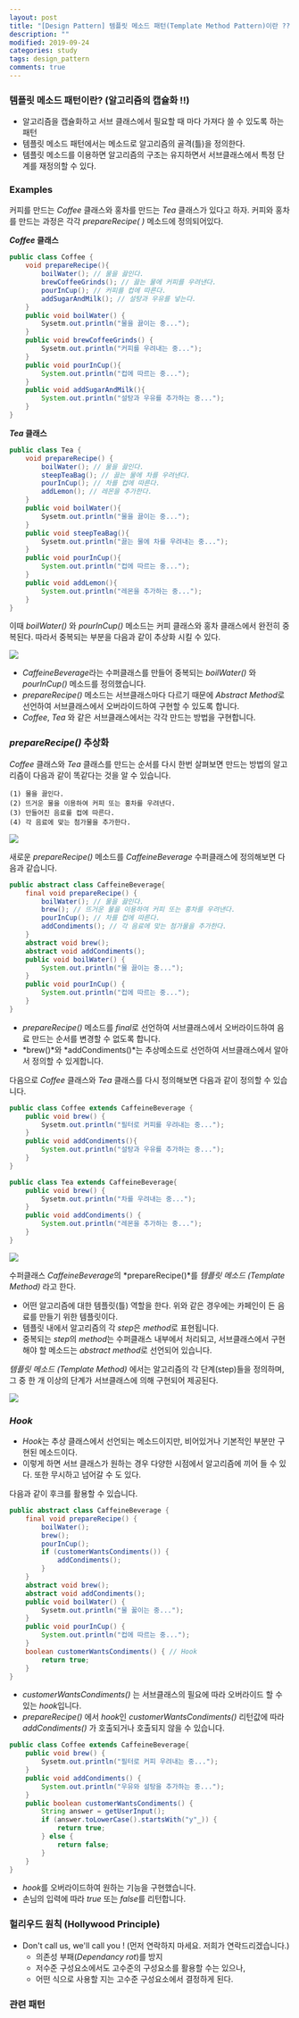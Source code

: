 ```yaml
---
layout: post
title: "[Design Pattern] 템플릿 메소드 패턴(Template Method Pattern)이란 ??"
description: ""
modified: 2019-09-24
categories: study
tags: design_pattern
comments: true
---
```


### 템플릿 메소드 패턴이란? (알고리즘의 캡슐화 !!)
- 알고리즘을 캡슐화하고 서브 클래스에서 필요할 때 마다 가져다 쓸 수 있도록 하는 패턴
- 템플릿 메소드 패턴에서는 메소드로 알고리즘의 골격(틀)을 정의한다.
- 템플릿 메소드를 이용하면 알고리즘의 구조는 유지하면서 서브클래스에서 특정 단계를 재정의할 수 있다.

###  Examples

커피를 만드는 *Coffee* 클래스와 홍차를 만드는 *Tea* 클래스가 있다고 하자.  커피와 홍차를 만드는 과정은 각각 *prepareRecipe( )* 메소드에 정의되어있다. 

__*Coffee* 클래스__
```java
public class Coffee {
	void prepareRecipe(){
		boilWater(); // 물을 끓인다.
		brewCoffeeGrinds(); // 끓는 물에 커피를 우려낸다. 
		pourInCup(); // 커피를 컵에 따른다.
		addSugarAndMilk(); // 설탕과 우유를 넣는다.
	}
	public void boilWater() {
		Sysetm.out.println("물을 끓이는 중...");
	}
	public void brewCoffeeGrinds() {
		Sysetm.out.println("커피를 우려내는 중...");
	}
	public void pourInCup(){
		System.out.println("컵에 따르는 중...");
	}
	public void addSugarAndMilk(){
		System.out.println("설탕과 우유를 추가하는 중...");
	}
}
```	


__*Tea* 클래스__
```java
public class Tea {
	void prepareRecipe() {
		boilWater(); // 물을 끓인다.
		steepTeaBag(); // 끓는 물에 차를 우려낸다.
		pourInCup(); // 차를 컵에 따른다.
		addLemon(); // 레몬을 추가한다.
	}
	public void boilWater(){
		Sysetm.out.println("물을 끓이는 중...");
	}
	public void steepTeaBag(){
		Sysetm.out.println("끓는 물에 차를 우려내는 중...");
	}
	public void pourInCup(){
		System.out.println("컵에 따르는 중...");
	}
	public void addLemon(){
		System.out.println("레몬을 추가하는 중...");
	}
}
```
이때 *boilWater()* 와 *pourInCup()* 메소드는 커피 클래스와 홍차 클래스에서 완전히 중복된다. 따라서 중복되는 부분을 다음과 같이 추상화 시킬 수 있다.

<img src="https://github.com/ddamddi/ddamddi.github.io/blob/master/assets/img/tmp_uml.jpg?raw=true">

- *CaffeineBeverage*라는 수퍼클래스를 만들어 중복되는 *boilWater()* 와  *pourInCup()* 메소드를 정의했습니다.
- *prepareRecipe()* 메소드는 서브클래스마다 다르기 때문에 *Abstract Method*로 선언하여 서브클래스에서 오버라이드하여 구현할 수 있도록 합니다. 
- *Coffee*, *Tea* 와 같은 서브클래스에서는 각각 만드는 방법을 구현합니다.

### *prepareRecipe()* 추상화
 *Coffee* 클래스와 *Tea* 클래스를 만드는 순서를 다시 한번 살펴보면 만드는 방법의 알고리즘이 다음과 같이 똑같다는 것을 알 수 있습니다.
 ```
 (1) 물을 끓인다.
 (2) 뜨거운 물을 이용하여 커피 또는 홍차를 우려낸다.
 (3) 만들어진 음료를 컵에 따른다.
 (4) 각 음료에 맞는 첨가물을 추가한다.
 ```

<img src="https://github.com/ddamddi/ddamddi.github.io/blob/master/assets/img/tmp_cmp.jpg?raw=true">

새로운 *prepareRecipe()* 메소드를 *CaffeineBeverage* 수퍼클래스에 정의해보면 다음과 같습니다.
```java
public abstract class CaffeineBeverage{
	final void prepareRecipe() {
		boilWater(); // 물을 끓인다.
		brew(); // 뜨거운 물을 이용하여 커피 또는 홍차를 우려낸다.
		pourInCup(); // 차를 컵에 따른다.
		addCondiments(); // 각 음료에 맞는 첨가물을 추가한다.
	}
	abstract void brew();
	abstract void addCondiments();
	public void boilWater() {
		System.out.println("물 끓이는 중...");
	}
	public void pourInCup() {
		System.out.println("컵에 따르는 중...");
	}
}
```
- *prepareRecipe()* 메소드를 *final*로 선언하여 서브클래스에서 오버라이드하여 음료 만드는 순서를 변경할 수 없도록 합니다.
- *brew()*와 *addCondiments()*는 추상메소드로 선언하여 서브클래스에서 알아서 정의할 수 있게합니다.

다음으로 *Coffee* 클래스와  *Tea* 클래스를 다시 정의해보면 다음과 같이 정의할 수 있습니다.
```java
public class Coffee extends CaffeineBeverage {
	public void brew() {
		Sysetm.out.println("필터로 커피를 우려내는 중...");
	}
	public void addCondiments(){
		System.out.println("설탕과 우유를 추가하는 중...");
	}
}

public class Tea extends CaffeineBeverage{
	public void brew() {
		Sysetm.out.println("차를 우려내는 중...");
	}
	public void addCondiments() {
		System.out.println("레몬을 추가하는 중...");
	}
}
```

<img src="https://github.com/ddamddi/ddamddi.github.io/blob/master/assets/img/tmp_uml2.jpg?raw=true">

수퍼클래스 *CaffeineBeverage*의 *prepareRecipe()*를 *템플릿 메소드 (Template Method)* 라고 한다.
- 어떤 알고리즘에 대한 템플릿(틀) 역할을 한다. 위와 같은 경우에는 카페인이 든 음료를 만들기 위한 템플릿이다.
- 템플릿 내에서 알고리즘의 각 *step*은 *method*로 표현됩니다.
- 중복되는 *step*의 *method*는 수퍼클래스 내부에서 처리되고, 서브클래스에서 구현해야 할 메소드는 *abstract method*로 선언되어 있습니다.

*템플릿 메소드 (Template Method)* 에서는 알고리즘의 각 단계(step)들을 정의하며, 그 중 한 개 이상의 단계가 서브클래스에 의해 구현되어 제공된다.

<img src="https://github.com/ddamddi/ddamddi.github.io/blob/master/assets/img/tmp_uml3.jpg?raw=true">


### *Hook*
- *Hook*는 추상 클래스에서 선언되는 메소드이지만, 비어있거나 기본적인 부분만 구현된 메소드이다.
- 이렇게 하면 서브 클래스가 원하는 경우 다양한 시점에서 알고리즘에 끼어 들 수 있다. 또한 무시하고 넘어갈 수 도 있다.

다음과 같이 후크를 활용할 수 있습니다.
```java
public abstract class CaffeineBeverage {
	final void prepareRecipe() {
		boilWater();
		brew();
		pourInCup();
		if (customerWantsCondiments()) {
			addCondiments();
		}
	}
	abstract void brew();
	abstract void addCondiments();
	public void boilWater() {
		Sysetm.out.println("물 꿇이는 중...");
	}
	public void pourInCup() {
		System.out.println("컵에 따르는 중...");
	}
	boolean customerWantsCondiments() {	// Hook
		return true;
	}
}
```
- *customerWantsCondiments()* 는 서브클래스의 필요에 따라 오버라이드 할 수 있는 *hook*입니다. 
- *prepareRecipe()* 에서 *hook*인 *customerWantsCondiments()* 리턴값에 따라 _addCondiments()_ 가 호출되거나 호출되지 않을 수 있습니다. 
```java
public class Coffee extends CaffeineBeverage{
	public void brew() {
		Sysetm.out.println("필터로 커피 우려내는 중...");
	}
	public void addCondiments() {
		System.out.println("우유와 설탕을 추가하는 중...");
	}
	public boolean customerWantsCondiments() {
		String answer = getUserInput();
		if (answer.toLowerCase().startsWith("y"_)) {
			return true;
		} else {
			return false;
		}
	}
}
```
- *hook*를 오버라이드하여 원하는 기능을 구현했습니다.
- 손님의 입력에 따라 _true_ 또는 *false*를 리턴합니다.



### 헐리우드 원칙 (Hollywood Principle)
- Don't call us, we'll call you ! (먼저 연락하지 마세요. 저희가 연락드리겠습니다.)
	- 의존성 부패(*Dependancy rot*)를 방지
	- 저수준 구성요소에서도 고수준의 구성요소를 활용할 수는 있으나,
	- 어떤 식으로 사용할 지는 고수준 구성요소에서 결정하게 된다.


### 관련 패턴
